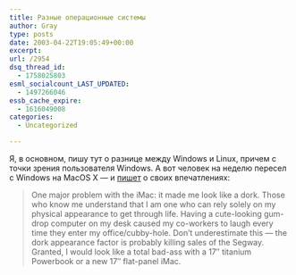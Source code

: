 ```yaml
---
title: Разные операционные системы
author: Gray
type: posts
date: 2003-04-22T19:05:49+00:00
excerpt:
url: /2954
dsq_thread_id:
  - 1758025803
esml_socialcount_LAST_UPDATED:
  - 1497266046
essb_cache_expire:
  - 1616049008
categories:
  - Uncategorized

---
```








Я, в основном, пишу тут о разнице между Windows и Linux, причем с точки зрения пользователя Windows. А вот человек на неделю пересел с Windows на MacOS X &#8212; и <a href="http://www.actsofvolition.com/archives/2003/april/awindowsuser" target="_blank">пишет</a> о своих впечатлениях:

> One major problem with the iMac: it made me look like a dork. Those who know me understand that I am one who can rely solely on my physical appearance to get through life. Having a cute-looking gum-drop computer on my desk caused my co-workers to laugh every time they enter my office/cubby-hole. Don&rsquo;t underestimate this &#8212; the dork appearance factor is probably killing sales of the Segway. Granted, I would look like a total bad-ass with a 17&#8243; titanium Powerbook or a new 17&#8243; flat-panel iMac.